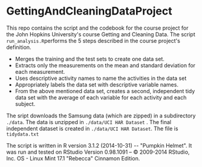 # GettingAndCleaningDataProject


This repo contains the script and the codebook for the course project for the John Hopkins University's course Getting and Cleaning Data.
The script `run_analysis.R`performs the 5 steps described in the course project's definition.
- Merges the training and the test sets to create one data set.
- Extracts only the measurements on the mean and standard deviation for each measurement.
- Uses descriptive activity names to name the activities in the data set
- Appropriately labels the data set with descriptive variable names.
- From the above mentioned data set, creates a second, independent tidy data set with the average of each variable for each activity and each subject.

The sript downloads the Samsung data (which are zipped) in a subdirectory `./data`. The data is unzipped in `./data/UCI HAR Dataset` .
The final independent dataset is created in  `./data/UCI HAR Dataset`. The file is `tidydata.txt`

The script is written in R version 3.1.2 (2014-10-31) -- "Pumpkin Helmet".
It was run and tested on RStudio Version 0.98.1091 – © 2009-2014 RStudio, Inc.
OS - Linux Mint 17.1 "Rebecca" Cinnamon Edition. 
